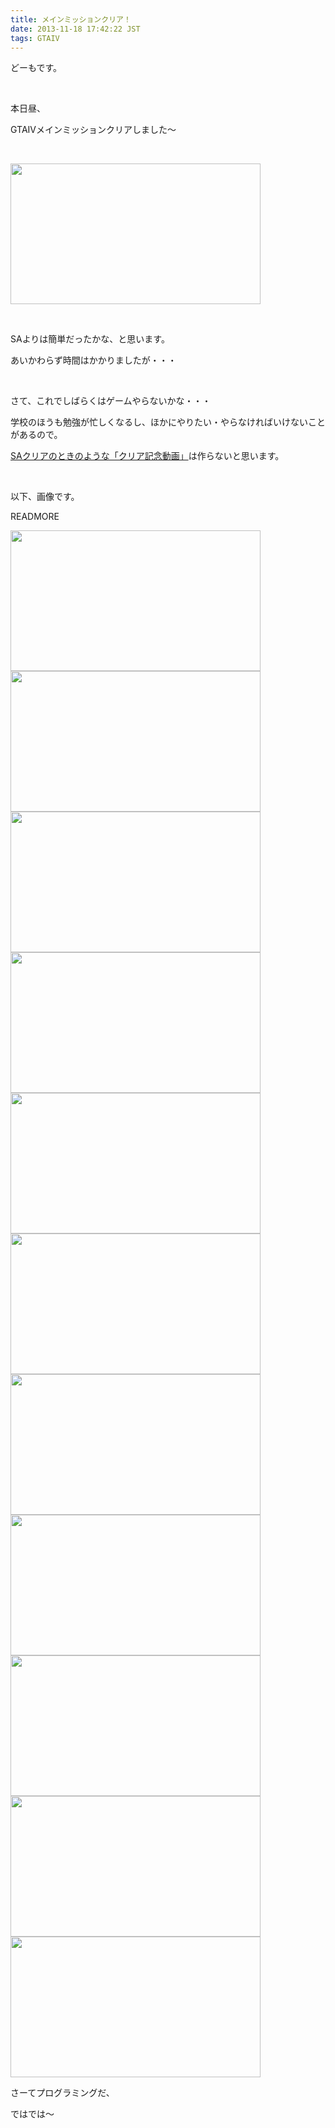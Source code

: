 ```yaml
---
title: メインミッションクリア！
date: 2013-11-18 17:42:22 JST
tags: GTAIV
---
```

どーもです。

&nbsp;

本日昼、

<span class="fontsize6">GTAIVメインミッションクリアしました〜</span>

&nbsp;

<img src="https://lh5.googleusercontent.com/-OFPAe8ByGH8/UonDq1xgiBI/AAAAAAAACv4/lQp931HCWaw/s400/GTAIV%25202013-11-18%252015-51-39-60.png" height="225" width="400" />

&nbsp;

SAよりは簡単だったかな、と思います。

あいかわらず時間はかかりましたが・・・

&nbsp;

さて、これでしばらくはゲームやらないかな・・・

学校のほうも勉強が忙しくなるし、ほかにやりたい・やらなければいけないことがあるので。

<a href="http://tosainu.wktk.so/view/305">SAクリアのときのような「クリア記念動画」</a>は作らないと思います。

&nbsp;

以下、画像です。

READMORE

<img src="https://lh4.googleusercontent.com/-Bgog5GFIru0/UonEAjT8V2I/AAAAAAAACwY/cq16-5oEVAs/s400/GTAIV%25202013-11-09%252018-34-26-25.png" height="225" width="400" />

<img src="https://lh3.googleusercontent.com/-akJC6qdEnSo/UonEE8ju2rI/AAAAAAAACwg/s7C8wAn17FA/s400/GTAIV%25202013-11-09%252018-34-39-24.png" height="225" width="400" />

<img src="https://lh5.googleusercontent.com/-DhKYJIljSC4/UonDTfZeyaI/AAAAAAAACvE/RrNnh6pHU0M/s400/GTAIV%25202013-11-09%252019-09-46-18.png" height="225" width="400" />

<img src="https://lh6.googleusercontent.com/-zdfiiC9waBI/UonDZr6yTJI/AAAAAAAACvM/jVqbLxhUf4I/s400/GTAIV%25202013-11-09%252019-10-02-18.png" height="225" width="400" />

<img src="https://lh4.googleusercontent.com/-MLzu7UnUXQc/UonDg7jDF8I/AAAAAAAACvg/bhBOQYKBilY/s400/GTAIV%25202013-11-09%252019-17-08-29.png" height="225" width="400" />

<img src="https://lh4.googleusercontent.com/--WmRmLkdQL8/UonDcY5ZNZI/AAAAAAAACvU/LHp98snhcgo/s400/GTAIV%25202013-11-18%252015-50-11-63.png" height="225" width="400" />

<img src="https://lh3.googleusercontent.com/-QwvlIGPafvc/UonDhpZzRVI/AAAAAAAACvk/dgWdrk1XD98/s400/GTAIV%25202013-11-18%252015-50-26-65.png" height="225" width="400" />

<img src="https://lh6.googleusercontent.com/-5CVvBO90shs/UonDluBSCkI/AAAAAAAACvs/WqmoteSqPeY/s400/GTAIV%25202013-11-18%252015-51-02-64.png" height="225" width="400" />

<img src="https://lh5.googleusercontent.com/-OFPAe8ByGH8/UonDq1xgiBI/AAAAAAAACv4/lQp931HCWaw/s400/GTAIV%25202013-11-18%252015-51-39-60.png" height="225" width="400" />

<img src="https://lh6.googleusercontent.com/-sa1RByJLeUc/UonDwYlvChI/AAAAAAAACwI/wfM5ZpmrPGA/s400/GTAIV%25202013-11-18%252015-55-03-85.png" height="225" width="400" />

<img src="https://lh4.googleusercontent.com/-BhKd4avu6A0/UonDw2svP3I/AAAAAAAACwM/tmaIJQ9RibQ/s400/GTAIV%25202013-11-18%252016-16-18-92.png" height="225" width="400" />

さーてプログラミングだ、

ではでは〜
